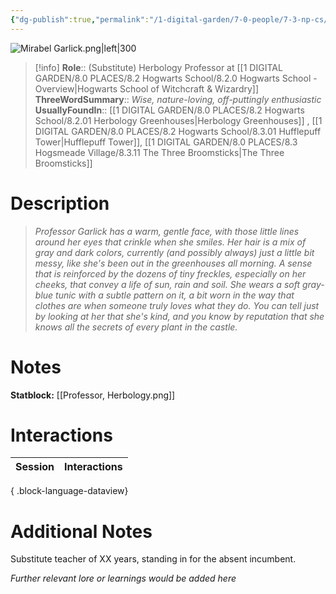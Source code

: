 ```yaml
---
{"dg-publish":true,"permalink":"/1-digital-garden/7-0-people/7-3-np-cs/mirabel-garlick/","tags":["#person","#hogwarts-faculty","#professor","#hufflepuff","#hogwarts"]}
---
```


![Mirabel Garlick.png|left|300](/img/user/1%20DIGITAL%20GARDEN/7.0%20PEOPLE/7.3%20NPCs/Headshots/Mirabel%20Garlick.png)
>[!info] 
>**Role**:: (Substitute) Herbology Professor at [[1 DIGITAL GARDEN/8.0 PLACES/8.2 Hogwarts School/8.2.0 Hogwarts School - Overview\|Hogwarts School of Witchcraft & Wizardry]]
>**ThreeWordSummary**:: *Wise, nature-loving, off-puttingly enthusiastic*
>**UsuallyFoundIn**:: [[1 DIGITAL GARDEN/8.0 PLACES/8.2 Hogwarts School/8.2.01 Herbology Greenhouses\|Herbology Greenhouses]] , [[1 DIGITAL GARDEN/8.0 PLACES/8.2 Hogwarts School/8.3.01 Hufflepuff Tower\|Hufflepuff Tower]],  [[1 DIGITAL GARDEN/8.0 PLACES/8.3 Hogsmeade Village/8.3.11 The Three Broomsticks\|The Three Broomsticks]]

# Description
>_Professor Garlick has a warm, gentle face, with those little lines around her eyes that crinkle when she smiles. Her hair is a mix of gray and dark colors, currently (and possibly always) just a little bit messy, like she's been out in the greenhouses all morning. A sense that is reinforced by the dozens of tiny freckles, especially on her cheeks, that convey a life of sun, rain and soil. 
>She wears a soft gray-blue tunic with a subtle pattern on it, a bit worn in the way that clothes are when someone truly loves what they do. You can tell just by looking at her that she's kind, and you know by reputation that she knows all the secrets of every plant in the castle._

# Notes
**Statblock:** [[Professor, Herbology.png]]

# Interactions

| Session | Interactions |
| ------- | ------------ |

{ .block-language-dataview}

# Additional Notes
Substitute teacher of XX years, standing in for the absent incumbent.

*Further relevant lore or learnings would be added here*